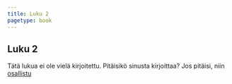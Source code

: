 ```yaml
--- 
title: Luku 2
pagetype: book
---
```


## Luku 2

Tätä lukua ei ole vielä kirjoitettu. Pitäisikö sinusta kirjoittaa? Jos pitäisi, niin
[osallistu](/tietoja/)

